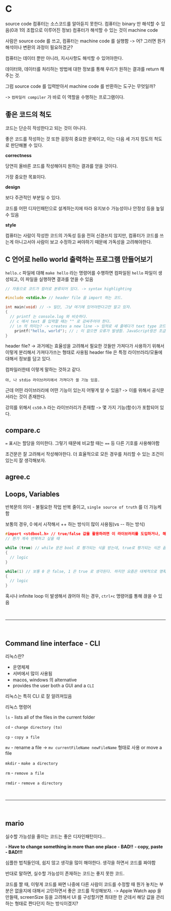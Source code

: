 # C

source code
컴퓨터는 소스코드를 알아듣지 못한다.
컴퓨터는 binary 만 해석할 수 있음(0과 1의 조합으로 이루어진 정보) 컴퓨터가 해석할 수 있는 것이 machine code

사람은 source code 를 쓰고, 컴퓨터는 machine code 를 실행함 -> 어? 그러면 뭔가 해석이나 변환의 과정이 필요하겠군?

컴퓨터는 데이터 뿐만 아니라, 지시사항도 해석할 수 있어야한다.

데이터와, 데이터를 처리하는 방법에 대한 정보를 통해 우리가 원하는 결과를 return 해주는 것.

그럼 source code 를 입력받아서 machine code 를 반환하는 도구는 무엇일까?

-> `컴파일러 compiler` 가 바로 이 역할을 수행하는 프로그램이다.

## 좋은 코드의 척도

코드는 단순히 작성한다고 되는 것이 아니다.

좋은 코드를 작성하는 것 또한 굉장히 중요한 문제이고, 이는 다음 세 가지 정도의 척도로 판단해볼 수 있다.

**correctness**

당연히 올바른 코드를 작성해야지 원하는 결과를 얻을 것이다.

가장 중요한 목표이다.

**design**

보다 주관적인 부분일 수 있다.

코드를 어떤 디자인패턴으로 설계하는지에 따라 유지보수 가능성이나 안정성 등을 높일 수 있음

**style**

컴퓨터는 사람이 작성한 코드의 가독성 등을 전혀 신경쓰지 않지만, 컴퓨터가 코드를 쓰는게 아니고서야 사람이 보고 수정하고 써야하기 때문에 가독성을 고려해야한다.

## C 언어로 hello world 출력하는 프로그램 만들어보기

`hello.c` 파일에 대해 `make hello` 라는 명령어를 수행하면 컴파일된 `hello` 파일이 생성되고, 이 파일을 실행하면 결과를 얻을 수 있음

```c
// 자동으로 코드가 컬러로 분류되어 있다. -> syntax highlighting

#include <stdio.h> // header file 을 import 하는 코드.

int main(void) // -> 일단, 그냥 여기에 있어야한다고만 알고 있자.
{
  // printf 는 console.log 와 비슷하다.
  // c 에서 text 를 입력할 때는 "" 로 감싸주어야 한다.
  // \n 의 의미는? -> creates a new line -> 임의로 새 줄에다가 text type 코드를 막 작성하면 안됨 줄바꿈 처리를 해주어야한다.
    printf("hello, world"); // ; 이 없으면 오류가 발생함. JavaScript랑은 조금 다르네?
}
```

header file? -> 과거에는 효율성을 고려해서 필요한 것들만 가져다가 사용하기 위해서 이렇게 분리해서 가져다가쓰는 형태로 사용됨
header file 은 특정 라이브러리/모듈에 대해서 정보를 담고 있다.

컴파일러한테 이렇게 말하는 것하고 같다.

`야, 나 stdio 라이브러리에서 가져다가 쓸 기능 있음.`

근데 어떤 라이브러리에 어떤 기능이 있는지 어떻게 알 수 있음? -> 이를 위해서 공식문서라는 것이 존재한다.

강의를 위해서 `cs50.h` 라는 라이브러리가 존재함 -> 몇 가지 기능(함수)가 포함되어 있다.

## compare.c

`=` 표시는 할당을 의미한다. 그렇기 때문에 비교할 때는 `==` 등 다른 기호를 사용해야함

조건문은 잘 고려해서 작성해야한다. 더 효율적으로 모든 경우를 처리할 수 있는 조건이 있는지 잘 생각해보자.

## agree.c

## Loops, Variables

반복문의 의미 - 불필요한 작업 반복 줄이고, `single source of truth` 를 더 가능케 함

보통의 경우, 0 에서 시작해서 ++ 하는 방식이 많이 사용됨(vs -- 하는 방식)

```c
#import <stdbool.h> // true/false 값을 활용하려면 이 라이브러리를 도입하거나, 해당 라이브러리를 도입하고 있는 라이브러리를 도입해야함
// 뭔가 계속 반복하고 싶을 때

while (true) // while 문은 bool 로 평가되는 식을 받는데, true로 평가되는 식은 끝날 조건이 없다.
{
  // logic
}

while(1) // 보통 0 은 false, 1 은 true 로 생각된다. 하지만 요즘은 대체적으로 명확하게 true 로 쓰는 듯
{
  // logic
}
```

혹시나 infinite loop 이 발생해서 끊어야 하는 경우, `ctrl+c` 명령어를 통해 끊을 수 있음

<br>

---

<br>

## Command line interface - CLI

리눅스란?

- 운영체제
- 서버에서 많이 사용됨
- macos, windows 의 alternative
- provides the user both a GUI and a `CLI`

리눅스는 특히 CLI 로 잘 알려져있음

리눅스 명령어

`ls` - lists all of the files in the current folder

`cd` - `change directory (to)`

`cp` - `copy a file`

`mv` - rename a file -> `mv currentFileName newFileName` 형태로 사용 or move a file

`mkdir` - `make a directory`

`rm` - `remove a file`

`rmdir` - `remove a directory`

<br>

---

<br>

## mario

실수할 가능성을 줄이는 코드는 좋은 디자인패턴이다...

**- Have to change something in more than one place - BAD!!**
**- copy, paste - BAD!!!**

심플한 법칙들인데, 쉽지 않고 생각을 많이 해야한다. 생각을 하면서 코드를 짜야함

반대로 말하면, 실수할 가능성이 존재하는 코드는 좋지 못한 코드.

코드를 짤 때, 이렇게 코드를 짜면 나중에 다른 사람이 코드를 수정할 때 뭔가 놓치는 부분은 없을지에 대해서 고민하면서 좋은 코드를 작성해보자. -> Apple Watch app 을 만들때, screenSize 등을 고려해서 UI 를 구성할거면 최대한 한 군데서 해당 값을 관리하는 형태로 짠다던지 하는 방식이겠지?
